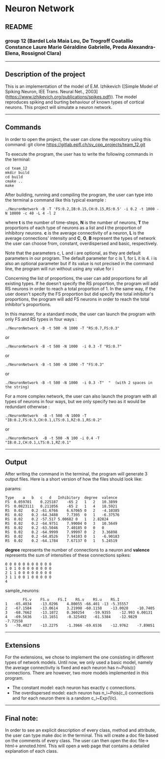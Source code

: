 # Neuron Network

## README

### group 12 (Bardel Lola Maia Lou, De Trogroff Coatallio Constance Laure Marie Géraldine Gabrielle, Preda Alexandra-Elena, Rossignol Clara)

*************************************************

## Description of the project

This is an implementation of the model of E.M. Izhikevich
([Simple Model of Spiking Neuron, IEE Trans. Neural Net., 2003] (https://www.izhikevich.org/publications/spikes.pdf)).
The model reproduces spiking and burting behaviour of known types of cortical neurons.
This project will simulate a neuron network.


*************************************************

## Commands

In order to open the project, the user can clone the repository using this command:
git clone https://gitlab.epfl.ch/sv_cpp_projects/team_12.git

To execute the program, the user has to write the following commands in the terminal:
```
cd team_12
mkdir build
cd build
cmake ..
make
```
After building, running and compiling the program, the user can type into the terminal a command like this typical example :
```
./NeuronNetwork -B -T 'FS:0.2,IB:0.15,CH:0.15,RS:0.5' -i 0.2 -t 1000 -N 10000 -c 40 -L 4 -l 2
```

where **t** is the number of time-steps, **N** is the number of neurons, **T** the proportions of each type of neurons as a list
and **i** the proportion of inhibitory neurons. **c** is the average connectivity of a neuron, **L** is the average connections' intensity
and **C**, **O**, **B** represent the types of network the user can choose from, constant, overdispersed and basic, respectively.

Note that the parameters c, L and i are optional, as they are default parameters in our program. The default parameter for c is 1, for L it
is 4.
i is also an optional parameter but if its value is not precised in the command line, the program will run without using any value for i

Concerning the list of proportions, the user can add proportions for all existing types. If he doesn't specify the RS proportion,
the program will add RS neurons in order  to reach a total proportion of 1. In the same way, if the user doesn't specify the FS proportion
but did specify the total inhibitor's proportions, the program will add FS neurons in order to reach the total inhibitor's proportions.

In this manner, for a standard mode, the user can launch the program with only FS and RS types in four ways :
```
./NeuronNetwork -B -t 500 -N 1000 -T "RS:0.7,FS:0.3"
```
or
```
./NeuronNetwork -B -t 500 -N 1000  -i 0.3 -T "RS:0.7"
```
or
```
./NeuronNetwork -B -t 500 -N 1000 -T "FS:0.3"
```
or
```
./NeuronNetwork -B -t 500 -N 1000  -i 0.3 -T"  "  (with 2 spaces in the string)
```
For a more complex network, the user can also launch the program with all types of neurons in four ways, but we only specify two as it would be redundant otherwise :
```
./NeuronNetwork  -B -t 500 -N 1000 -T "IB:0.2,FS:0.3,CH:0.1,LTS:0.1,RZ:0.1,RS:0.2"
```
or
```
./NeuronNetwork  -B -t 500 -N 100 -i 0.4 -T "IB:0.2,CH:0.1,LTS:0.1,RZ:0.1"
```


*************************************************

## Output

After writing the command in the terminal, the program will generate 3 output files.
Here is a short version of how the files should look like:

params:
```
Type	a	b	c	d	Inhibitory	degree	valence
FS	0.059701	0.225187	-65	2	1	2	10.3899
FS	0.0823111	0.211056	-65	2	1	4	18.5921
RS	0.02	0.2	-61.6766	6.67065	0	2	-4.10385
RS	0.02	0.2	-64.3488	7.7395	0	1	-6.37576
RS	0.02	0.2	-57.517	5.00682	0	1	2.82024
RS	0.02	0.2	-64.9751	7.99004	0	3	10.5649
RS	0.02	0.2	-63.5046	7.40185	0	0	0
RS	0.02	0.2	-64.9999	7.99997	0	2	3.36898
RS	0.02	0.2	-64.8526	7.94103	0	1	-6.90183
RS	0.02	0.2	-64.1784	7.67137	0	1	5.24519
```
**degree** represents the number of connections to a neuron and **valence** represents the sum of intensities of these connections
spikes:
``` 
0 0 0 0 0 0 0 0 0 0 0 
1 0 1 0 0 0 0 0 0 0 0 
2 1 1 0 0 0 0 0 0 0 0 
3 1 1 0 0 1 0 0 0 0 0 
4
```
sample_neurons:
```	
		FS.v	FS.u	FS.I	RS.v	RS.u	RS.I
1	-65.4034	-13.0296	4.80055	-66.401	-13	-5.35557
2	-67.1584	-13.0614	3.21998	-60.1158	-13.0028	-10.7405
3	-68.7662	-13.1072	0.360254	-59.9355	-12.993	6.00131
4	-69.5636	-13.1651	-0.325492	-61.5384	-12.9829	-7.72558
5	-70.4027	-13.2275	-1.3966	-69.6536	-12.9762	-7.89051
```
*************************************************

## Extensions

For the extensions, we chose to implement the one consisting in different types of network models.
Until now, we only used a basic model, namely the average connectivity is fixed and each neuron has n~Pois(c) connections.
There are however, two more models implemented in this program.

* The constant model: each neuron has exactly c connections.
* The overdispersed model: each neuron has n_i~Pois(c_i) connections and for each neuron there is a random c_i~Exp(1/c).

*************************************************

## Final note:
In order to see an explicit description of every class, method and attribute, the user can type make doc in the terminal.
This will create a doc file based on the comments of every class. The user can then open the doc file-> html-> annoted.html.
This will open a web page that contains a detailed explanation of each class.


